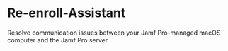 # Re-enroll-Assistant
Resolve communication issues between your Jamf Pro-managed macOS computer and the Jamf Pro server
